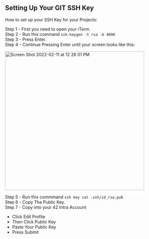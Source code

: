 ## Setting Up Your GIT SSH Key

How to set up your SSH Key for your Projects:

Step 1 - First you need to open your iTerm. <br>
Step 2 - Run this command `ssh-keygen -t rsa -b 4096` <br>
Step 3 - Press Enter. <br>
Step 4 - Continue Pressing Enter until your screen looks like this:

<img width="458" alt="Screen Shot 2022-02-11 at 12 26 01 PM" src="https://user-images.githubusercontent.com/58959408/153526481-819cb9e6-c02a-4fe1-b452-cfca07d1f2d3.png">

Step 5 - Run this commmand `ssh key cat .ssh/id_rsa.pub` <br>
Step 6 - Copy The Public Key. <br>
Step 7 - Copy into your 42 Intra Account
- Click Edit Profile
- Then Click Public Key
- Paste Your Public Key
- Press Submit
